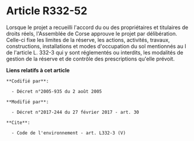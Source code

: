 # Article R332-52

Lorsque le projet a recueilli l'accord du ou des propriétaires et titulaires de droits réels, l'Assemblée de Corse approuve
le projet par délibération. Celle-ci fixe les limites de la réserve, les actions, activités, travaux, constructions,
installations et modes d'occupation du sol mentionnés au I de l'article L. 332-3 qui y sont réglementés ou interdits, les
modalités de gestion de la réserve et de contrôle des prescriptions qu'elle prévoit.

**Liens relatifs à cet article**

	**Codifié par**:

	  - Décret n°2005-935 du 2 août 2005

	**Modifié par**:

	  - Décret n°2017-244 du 27 février 2017 - art. 30

	**Cite**:

	  - Code de l'environnement - art. L332-3 (V)
